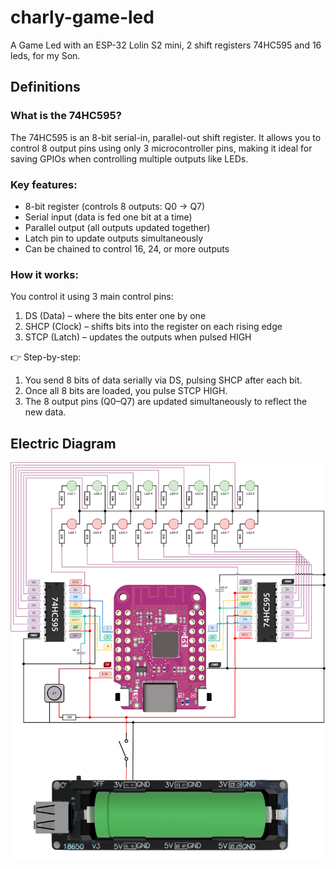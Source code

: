# charly-game-led

A Game Led with an ESP-32 Lolin S2 mini, 2 shift registers 74HC595 and 16 leds, for my Son.

## Definitions
### What is the 74HC595?
The 74HC595 is an 8-bit serial-in, parallel-out shift register.
It allows you to control 8 output pins using only 3 microcontroller pins, making it ideal for saving GPIOs when controlling multiple outputs like LEDs.

### Key features:
- 8-bit register (controls 8 outputs: Q0 → Q7)
- Serial input (data is fed one bit at a time)
- Parallel output (all outputs updated together)
- Latch pin to update outputs simultaneously
- Can be chained to control 16, 24, or more outputs

### How it works:
You control it using 3 main control pins:
1. DS (Data) – where the bits enter one by one
2. SHCP (Clock) – shifts bits into the register on each rising edge
3. STCP (Latch) – updates the outputs when pulsed HIGH

👉 Step-by-step:
1. You send 8 bits of data serially via DS, pulsing SHCP after each bit.
2. Once all 8 bits are loaded, you pulse STCP HIGH.
3. The 8 output pins (Q0–Q7) are updated simultaneously to reflect the new data.

## Electric Diagram
![elec_diag](assets/electric_diagram.png)
